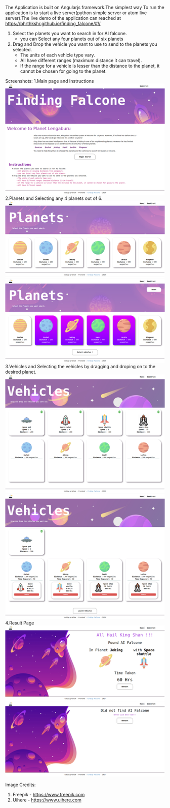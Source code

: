 The Application is built on Angularjs framework.The simplest way To run the application is to
start a live server(python simple server or atom live server).The live demo of the application
can reached at https://bhrthkshr.github.io/finding_falcone/#!/


1. Select the planets you want to search in for AI falcone.
    - you can Select any four planets out of six planets
2. Drag and Drop the vehicle you want to use to send to the planets you selected.
    - The units of each vehicle type vary.
    - All have different ranges (maximum distance it can travel).
    - If the range for a vehicle is lesser than the distance to the planet, it
         cannot be chosen for going to the planet.
         
Screenshots:
1.Main page and Instructions
![](screenshots/main_page.png)
2.Planets and Selecting any 4 planets out of 6.
![](screenshots/planets.png)
![](screenshots/select_planets.png)
3.Vehicles and Selecting the vehicles by dragging and droping on to the desired planet.
![](screenshots/vehicals.png)
![](screenshots/vehical_select.png)
4.Result Page
![](screenshots/result.png)
![](screenshots/fail.png)

Image Credits:
1. Freepik - https://www.freepik.com
2. Uihere - https://www.uihere.com
